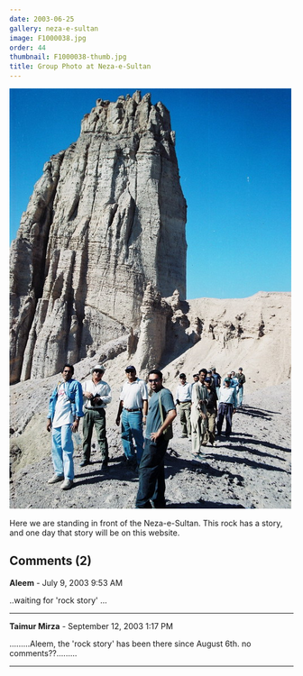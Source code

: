 ```yaml
---
date: 2003-06-25
gallery: neza-e-sultan
image: F1000038.jpg
order: 44
thumbnail: F1000038-thumb.jpg
title: Group Photo at Neza-e-Sultan
---
```


![Group Photo at Neza-e-Sultan](./F1000038.jpg)

Here we are standing in front of the Neza-e-Sultan. This rock has a story, and one day that story will be on this website.

<div id="comments">

## Comments (2)

**Aleem** - July  9, 2003  9:53 AM

..waiting for 'rock story' ...

---

**Taimur Mirza** - September 12, 2003  1:17 PM

.........Aleem, the 'rock story' has been there since August 6th. no comments??.........

---

</div>